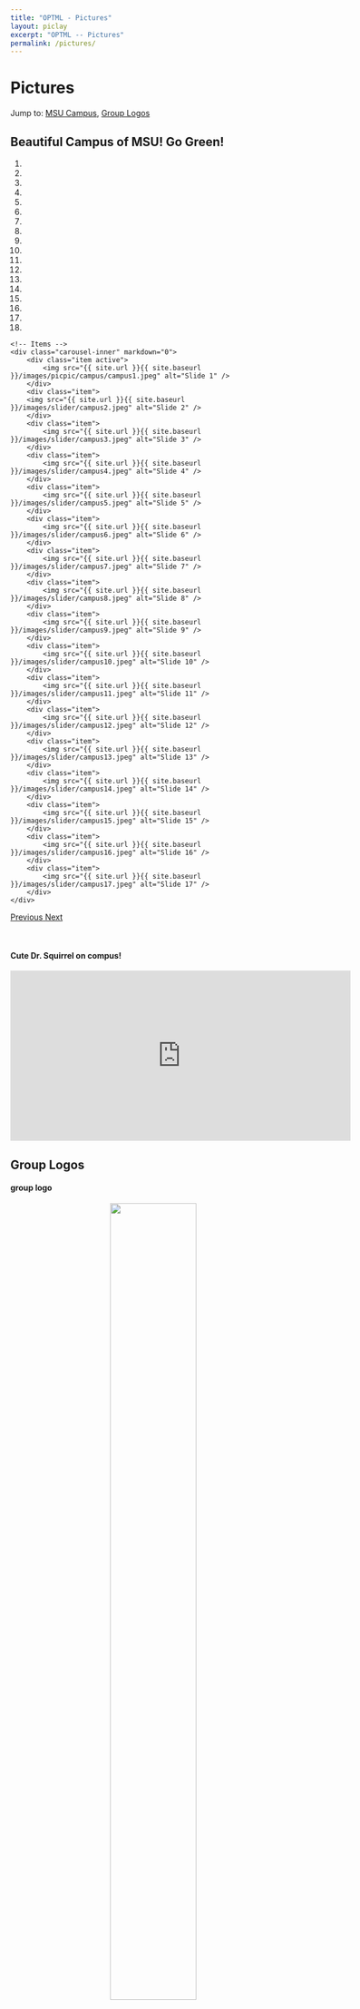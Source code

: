 ```yaml
---
title: "OPTML - Pictures"
layout: piclay
excerpt: "OPTML -- Pictures"
permalink: /pictures/
---
```


# Pictures
Jump to: [MSU Campus](#beautiful-campus-of-msu-go-green), [Group Logos](#group-logos)

## Beautiful Campus of MSU! Go Green!

<div markdown="0" id="carousel" class="carousel slide" data-ride="carousel" data-interval="4000" data-pause="hover" >
    <!-- Menu -->
    <ol class="carousel-indicators">
        <li data-target="#carousel" data-slide-to="0" class="active"></li>
        <li data-target="#carousel" data-slide-to="1"></li>
        <li data-target="#carousel" data-slide-to="2"></li>
        <li data-target="#carousel" data-slide-to="3"></li>
        <li data-target="#carousel" data-slide-to="4"></li>
        <li data-target="#carousel" data-slide-to="5"></li>
        <li data-target="#carousel" data-slide-to="6"></li>
        <li data-target="#carousel" data-slide-to="7"></li>
        <li data-target="#carousel" data-slide-to="8"></li>
        <li data-target="#carousel" data-slide-to="9"></li>
        <li data-target="#carousel" data-slide-to="10"></li>
        <li data-target="#carousel" data-slide-to="11"></li>
        <li data-target="#carousel" data-slide-to="12"></li>
        <li data-target="#carousel" data-slide-to="13"></li>
        <li data-target="#carousel" data-slide-to="14"></li>
        <li data-target="#carousel" data-slide-to="15"></li>
        <li data-target="#carousel" data-slide-to="16"></li>
        <li data-target="#carousel" data-slide-to="17"></li>
    </ol>

    <!-- Items -->
    <div class="carousel-inner" markdown="0">
        <div class="item active">
            <img src="{{ site.url }}{{ site.baseurl }}/images/picpic/campus/campus1.jpeg" alt="Slide 1" />
        </div>
        <div class="item">
	    <img src="{{ site.url }}{{ site.baseurl }}/images/slider/campus2.jpeg" alt="Slide 2" />
		</div>
		<div class="item">
		    <img src="{{ site.url }}{{ site.baseurl }}/images/slider/campus3.jpeg" alt="Slide 3" />
		</div>
		<div class="item">
		    <img src="{{ site.url }}{{ site.baseurl }}/images/slider/campus4.jpeg" alt="Slide 4" />
		</div>
		<div class="item">
		    <img src="{{ site.url }}{{ site.baseurl }}/images/slider/campus5.jpeg" alt="Slide 5" />
		</div>
		<div class="item">
		    <img src="{{ site.url }}{{ site.baseurl }}/images/slider/campus6.jpeg" alt="Slide 6" />
		</div>
		<div class="item">
		    <img src="{{ site.url }}{{ site.baseurl }}/images/slider/campus7.jpeg" alt="Slide 7" />
		</div>
		<div class="item">
		    <img src="{{ site.url }}{{ site.baseurl }}/images/slider/campus8.jpeg" alt="Slide 8" />
		</div>
		<div class="item">
		    <img src="{{ site.url }}{{ site.baseurl }}/images/slider/campus9.jpeg" alt="Slide 9" />
		</div>
		<div class="item">
		    <img src="{{ site.url }}{{ site.baseurl }}/images/slider/campus10.jpeg" alt="Slide 10" />
		</div>
		<div class="item">
		    <img src="{{ site.url }}{{ site.baseurl }}/images/slider/campus11.jpeg" alt="Slide 11" />
		</div>
		<div class="item">
		    <img src="{{ site.url }}{{ site.baseurl }}/images/slider/campus12.jpeg" alt="Slide 12" />
		</div>
		<div class="item">
		    <img src="{{ site.url }}{{ site.baseurl }}/images/slider/campus13.jpeg" alt="Slide 13" />
		</div>
		<div class="item">
		    <img src="{{ site.url }}{{ site.baseurl }}/images/slider/campus14.jpeg" alt="Slide 14" />
		</div>
		<div class="item">
		    <img src="{{ site.url }}{{ site.baseurl }}/images/slider/campus15.jpeg" alt="Slide 15" />
		</div>
		<div class="item">
		    <img src="{{ site.url }}{{ site.baseurl }}/images/slider/campus16.jpeg" alt="Slide 16" />
		</div>
		<div class="item">
		    <img src="{{ site.url }}{{ site.baseurl }}/images/slider/campus17.jpeg" alt="Slide 17" />
		</div>
    </div>
  <a class="left carousel-control" href="#carousel" role="button" data-slide="prev">
    <span class="glyphicon glyphicon-chevron-left" aria-hidden="true"></span>
    <span class="sr-only">Previous</span>
  </a>
  <a class="right carousel-control" href="#carousel" role="button" data-slide="next">
    <span class="glyphicon glyphicon-chevron-right" aria-hidden="true"></span>
    <span class="sr-only">Next</span>
  </a>
</div>

<p> &nbsp; </p>

#### Cute Dr. Squirrel on compus!
<center> <iframe width="600" height="300" src="https://www.youtube.com/embed/scQs0zwvrfk" frameborder="0" allowfullscreen></iframe> </center>

## Group Logos
#### group logo
<center>
<figure>
<img src="{{ site.url }}{{ site.baseurl }}/images/picpic/logo.png" width="60%">
</figure>
</center>

#### group logo - black
<center>
<figure>
<img src="{{ site.url }}{{ site.baseurl }}/images/picpic/logo_black.png" width="60%">
</figure>
</center>

#### group logo - white
<center>
<figure>
<img src="{{ site.url }}{{ site.baseurl }}/images/picpic/logo_white.png" width="60%">
</figure>
</center>

<!-- #### group T-shirt
<center>
<figure>
<img src="{{ site.url }}{{ site.baseurl }}/images/picpic/group_tshirt.png" width="60%">
</figure>
</center>

#### group sign
<center>
<figure>
<img src="{{ site.url }}{{ site.baseurl }}/images/picpic/group_sign.png" width="60%">
</figure>
</center>

#### group icon
<center>
<figure>
<img src="{{ site.url }}{{ site.baseurl }}/images/picpic/group_icon.png" width="60%">
</figure>
</center> -->